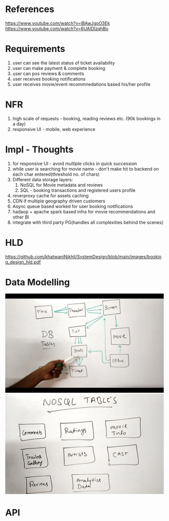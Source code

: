 # References
https://www.youtube.com/watch?v=lBAwJgoO3Ek
https://www.youtube.com/watch?v=6UAlDIzqhBo

# Requirements
1. user can see the latest status of ticket availability 
2. user can make payment & complete booking
3. user can pos reviews & comments
4. user receives booking notifications
5. user receives movie/event recommnedations based his/her profile

# NFR
1. high scale of requests - booking, reading reviews etc. (90k bookings in a day)
2. responsive UI - mobile, web experience

# Impl - Thoughts 
1. for responsive UI - avoid multiple clicks in quick succession
2. while user is searching for movie name - don't make hit to backend on each char entered(threshold no. of chars)
3. Different data storage layers: 
   1. NoSQL for Movie metadata and reviews
   2. SQL - booking transactions and registered users profile
5. reverproxy cache for assets caching
6. CDN if multiple geography driven customers
7. Async queue based worked for user booking notifications
8. hadaop + apache spark based infra for movie recommendations and other BI
9. integrate with third party PG(handles all complexities behind the scenes)

# HLD 
https://github.com/khatwaniNikhil/SystemDesign/blob/main/images/booking_design_hld.pdf

# Data Modelling
![](https://github.com/khatwaniNikhil/SystemDesign/blob/main/images/ticketing_lld_1.png)
![](https://github.com/khatwaniNikhil/SystemDesign/blob/main/images/ticketing_lld_2.png)

# API 
![]()

